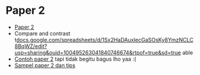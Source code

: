 # Paper 2

- [Paper 2](https://drive.google.com/drive/folders/10ZHdi6Uw6RzKETMV3ttN1d_bjrc12j3B)
- Compare and contrast t[docs.google.com/spreadsheets/d/1Sx2HaDAuxlecGaSOsKy8YmzNCLC8BqWZ/edit?usp=sharing&ouid=100495263041840746674&rtpof=true&sd=true](..%2f..%2F.files%2FCompare%20and%20Contrast%20Literary%20Works%20Paper%202.xlsx) able
- [Contoh paper 2](..%2f..%2F.files%2FSample%20Paper%202%201.pdf) tapi tidak begitu bagus lho yaa :(
- [Sampel paper 2 dan tips](..%2f..%2F.files%2FSampel%20paper%202)
